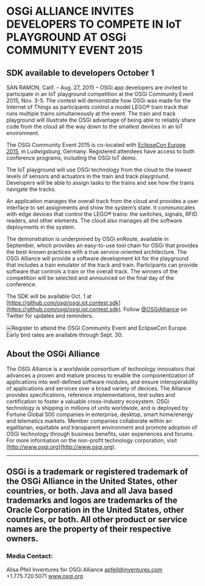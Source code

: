 # OSGi ALLIANCE INVITES DEVELOPERS TO COMPETE IN IoT PLAYGROUND AT OSGi COMMUNITY EVENT 2015

## SDK available to developers October 1

SAN RAMON, Calif. – Aug. 27, 2015 – OSGi app developers are invited to participate in an IoT playground competition at the OSGi Community Event 2015, Nov. 3-5. The contest will demonstrate how OSGi was made for the Internet of Things as participants control a model LEGO® train track that runs multiple trains simultaneously at the event.
The train and track playground will illustrate the OSGi advantage of being able to reliably share code from the cloud all the way down to the smallest devices in an IoT environment.

The OSGi Community Event 2015 is co-located with [EclipseCon Europe 2015][eclipsecon], in Ludwigsburg, Germany. Registered attendees have access to both conference programs, including the OSGi IoT demo.

The IoT playground will use OSGi technology from the cloud to the lowest levels of sensors and actuators in the train and track playground. Developers will be able to assign tasks to the trains and see how the trains navigate the tracks.

An application manages the overall track from the cloud and provides a user interface to set assignments and show the system’s state. It communicates with edge devices that control the LEGO® trains: the switches, signals, RFID readers, and other elements. The cloud also manages all the software deployments in the system.

The demonstration is underpinned by OSGi enRoute, available in September, which provides an easy-to-use tool chain for OSGi that provides the best-known practices with a true service-oriented architecture.
The OSGi Alliance will provide a software development kit for the playground that includes a train emulator of the track and train. Participants can provide software that controls a train or the overall track. The winners of the competition will be selected and announced on the final day of the conference.

The SDK will be available Oct. 1 at [https://github.com/osgi/osgi.iot.contest.sdk](https://github.com/osgi/osgi.iot.contest.sdk). Follow [@OSGiAlliance][twitter] on Twitter for updates and reminders.

￼Register to attend the OSGi Community Event and EclipseCon Europe. Early bird rates are available through Sept. 30.

## About the OSGi Alliance

The OSGi Alliance is a worldwide consortium of technology innovators that advances a proven and mature process to enable the componentization of applications into well-defined software modules, and ensure interoperability of applications and services over a broad variety of devices. The Alliance provides specifications, reference implementations, test suites and certification to foster a valuable cross-industry ecosystem. OSGi technology is shipping in millions of units worldwide, and is deployed by Fortune Global 500 companies in enterprise, desktop, smart home/energy and telematics markets. Member companies collaborate within an egalitarian, equitable and transparent environment and promote adoption of OSGi technology through business benefits, user experiences and forums. For more information on the non-profit technology corporation, visit [http://www.osgi.org](http://www.osgi.org).

---------
OSGi is a trademark or registered trademark of the OSGi Alliance in the United States, other countries, or both. Java and all Java based trademarks and logos are trademarks of the Oracle Corporation in the United States, other countries, or both. All other product or service names are the property of their respective owners.
---------

### Media Contact:
Alisa Pfeil
Inventures for OSGi Alliance apfeil@inventures.com +1.775.720.5071 www.osgi.org

[twitter]: https://twitter.com/OSGiAlliance?ref_src=twsrc%5Egoogle%7Ctwcamp%5Eserp%7Ctwgr%5Eauthor
[eclipsecon]: https://www.eclipsecon.org/europe2015/
